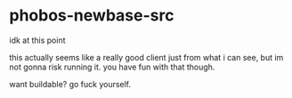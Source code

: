 # phobos-newbase-src
idk at this point

this actually seems like a really good client just from what i can see, but im not gonna risk running it. you have fun with that though.

want buildable? go fuck yourself.
